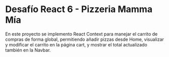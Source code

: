 # Desafío React 6 - Pizzeria Mamma Mía 

En este proyecto se implemento React Context para manejar el carrito de compras de forma global, permitiendo añadir pizzas desde Home, visualizar y modificar el carrito en la página cart, y mostrar el total actualizado también en la Navbar. 